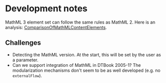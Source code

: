 # Development notes

MathML 3 element set can follow the same rules as MathML 2. Here is an analysis: [ComparisonOfMathMLContentElements](http://code.google.com/p/daisy-pipeline/wiki/ComparisonOfMathMLContentElements).

## Challenges

- Detecting the MathML version. At the start, this will be set by the user as a parameter.
- Can we support integration of MathML in DTBook 2005-1? The modularization mechanisms don't seem to be as well developed (e.g. no `externalFlow`).
